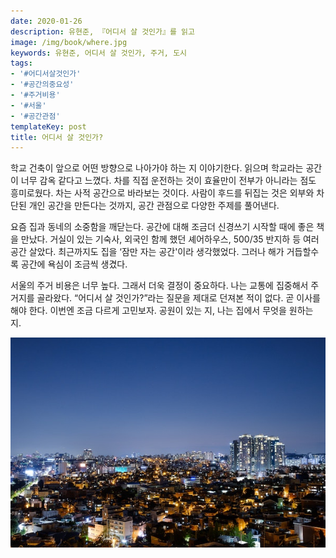 ```yaml
---
date: 2020-01-26
description: 유현준, 『어디서 살 것인가』를 읽고
image: /img/book/where.jpg
keywords: 유현준, 어디서 살 것인가, 주거, 도시
tags:
- '#어디서살것인가'
- '#공간의중요성'
- '#주거비용'
- '#서울'
- '#공간관점'
templateKey: post
title: 어디서 살 것인가?
---
```


학교 건축이 앞으로 어떤 방향으로 나아가야 하는 지 이야기한다. 읽으며 학교라는 공간이 너무 감옥 같다고 느꼈다. 차를 직접 운전하는 것이 효율만이 전부가 아니라는 점도 흥미로웠다. 차는 사적 공간으로 바라보는 것이다. 사람이 후드를 뒤집는 것은 외부와 차단된 개인 공간을 만든다는 것까지, 공간 관점으로 다양한 주제를 풀어낸다.

요즘 집과 동네의 소중함을 깨닫는다. 공간에 대해 조금더 신경쓰기 시작할 때에 좋은 책을 만났다. 거실이 있는 기숙사, 외국인 함께 했던 셰어하우스, 500/35 반지하 등 여러 공간 살았다. 최근까지도 집을 ‘잠만 자는 공간'이라 생각했었다. 그러나 해가 거듭할수록 공간에 욕심이 조금씩 생겼다.

서울의 주거 비용은 너무 높다. 그래서 더욱 결정이 중요하다. 나는 교통에 집중해서 주거지를 골라왔다. “어디서 살 것인가?”라는 질문을 제대로 던져본 적이 없다. 곧 이사를 해야 한다. 이번엔 조금 다르게 고민보자. 공원이 있는 지, 나는 집에서 무엇을 원하는 지.



![](/img/where.jpg)